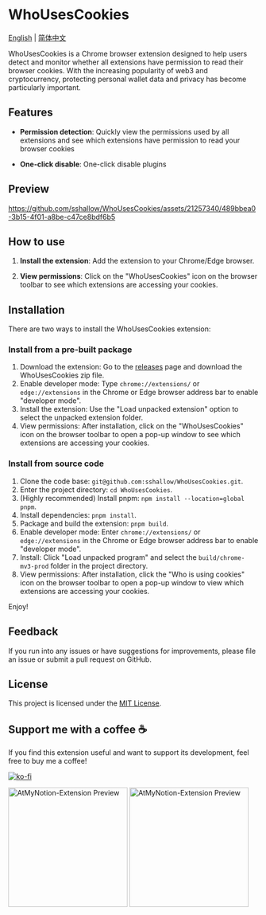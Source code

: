# WhoUsesCookies

[English](README.en.md) | [简体中文](README.md)

WhoUsesCookies is a Chrome browser extension designed to help users detect and monitor whether all extensions have permission to read their browser cookies. With the increasing popularity of web3 and cryptocurrency, protecting personal wallet data and privacy has become particularly important.

## Features

- **Permission detection**: Quickly view the permissions used by all extensions and see which extensions have permission to read your browser cookies

- **One-click disable**: One-click disable plugins

## Preview

https://github.com/sshallow/WhoUsesCookies/assets/21257340/489bbea0-3b15-4f01-a8be-c47ce8bdf6b5

## How to use

1. **Install the extension**: Add the extension to your Chrome/Edge browser.

2. **View permissions**: Click on the "WhoUsesCookies" icon on the browser toolbar to see which extensions are accessing your cookies.

## Installation

There are two ways to install the WhoUsesCookies extension:

### Install from a pre-built package

1. Download the extension: Go to the [releases](https://github.com/sshallow/WhoUsesCookies/releases/tag/product) page and download the WhoUsesCookies zip file.
2. Enable developer mode: Type `chrome://extensions/` or `edge://extensions` in the Chrome or Edge browser address bar to enable "developer mode".
3. Install the extension: Use the "Load unpacked extension" option to select the unpacked extension folder.
4. View permissions: After installation, click on the "WhoUsesCookies" icon on the browser toolbar to open a pop-up window to see which extensions are accessing your cookies.

### Install from source code
1. Clone the code base: `git@github.com:sshallow/WhoUsesCookies.git`.
2. Enter the project directory: `cd WhoUsesCookies`.
3. (Highly recommended) Install pnpm: `npm install --location=global pnpm`.
4. Install dependencies: `pnpm install`.
5. Package and build the extension: `pnpm build`.
6. Enable developer mode: Enter `chrome://extensions/` or `edge://extensions` in the Chrome or Edge browser address bar to enable "developer mode".
7. Install: Click "Load unpacked program" and select the `build/chrome-mv3-prod` folder in the project directory.
8. View permissions: After installation, click the "Who is using cookies" icon on the browser toolbar to open a pop-up window to view which extensions are accessing your cookies.

Enjoy!

## Feedback

If you run into any issues or have suggestions for improvements, please file an issue or submit a pull request on GitHub.

## License

This project is licensed under the [MIT License](LICENSE).

## Support me with a coffee ☕

If you find this extension useful and want to support its development, feel free to buy me a coffee!

[![ko-fi](https://ko-fi.com/img/githubbutton_sm.svg)](https://ko-fi.com/B0B2XG28D)

<img src="https://github.com/sshallow/AtMyNotion-Extension/assets/21257340/d8e9a707-c86d-40f6-80fa-20b5130a09ff" alt="AtMyNotion-Extension Preview" width="240px">

<img src="https://github.com/sshallow/AtMyNotion-Extension/assets/21257340/0300a891-b741-4ea0-aa26-eee2c728f1b1" alt="AtMyNotion-Extension Preview" width="240px">
